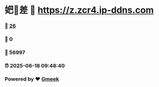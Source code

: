 # 妑🔭差 :link: https://z.zcr4.ip-ddns.com 
### :page_facing_up: [26](https://z.zcr4.ip-ddns.com/tag.html) 
### :speech_balloon: 0 
### :hibiscus: 56997 
### :alarm_clock: 2025-06-18 09:48:40 
### Powered by :heart: [Gmeek](https://github.com/Meekdai/Gmeek)
